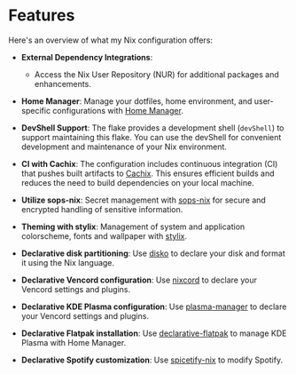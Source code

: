 # Features

Here's an overview of what my Nix configuration offers:

- **External Dependency Integrations**:
  - Access the Nix User Repository (NUR) for additional packages and
    enhancements.

- **Home Manager**: Manage your dotfiles, home environment, and user-specific
  configurations with [Home Manager](https://github.com/nix-community/home-manager).

- **DevShell Support**: The flake provides a development shell (`devShell`) to
  support maintaining this flake. You can use the devShell for convenient
  development and maintenance of your Nix environment.

- **CI with Cachix**: The configuration includes continuous integration (CI)
  that pushes built artifacts to [Cachix](https://github.com/cachix/cachix). This ensures efficient builds and
  reduces the need to build dependencies on your local machine.

- **Utilize sops-nix**: Secret management with [sops-nix](https://github.com/Mic92/sops-nix) for secure and encrypted
  handling of sensitive information.

- **Theming with stylix**: Management of system and application colorscheme,
  fonts and wallpaper with [stylix](https://stylix.danth.me).

- **Declarative disk partitioning**: Use [disko](https://github.com/nix-community/disko) to declare your disk and format it
  using the Nix language.

- **Declarative Vencord configuration**: Use [nixcord](https://github.com/KaylorBen/nixcord) to declare your
  Vencord settings and plugins.

- **Declarative KDE Plasma configuration**: Use [plasma-manager](https://github.com/nix-community/plasma-manager) to declare your
  Vencord settings and plugins.

- **Declarative Flatpak installation**: Use [declarative-flatpak](https://github.com/GermanBread/declarative-flatpak) to manage
  KDE Plasma with Home Manager.

- **Declarative Spotify customization**: Use [spicetify-nix](https://github.com/Gerg-L/spicetify-nix) to modify Spotify.
